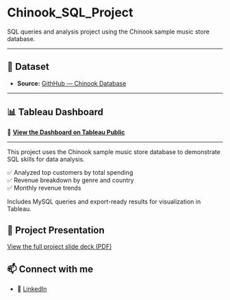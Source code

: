 # Chinook_SQL_Project
SQL queries and analysis project using the Chinook sample music store database.

---

## 📌 Dataset

- **Source:** [GithHub — Chinook Database](https://github.com/lerocha/chinook-database)

---

## 📊 Tableau Dashboard

🔗 [**View the Dashboard on Tableau Public**](https://public.tableau.com/views/ChinookSQLAnalysisCustomerGenreRevenueTrends/Dashboard1?:language=en-US&publish=yes&:sid=&:redirect=auth&:display_count=n&:origin=viz_share_link)

---

This project uses the Chinook sample music store database to demonstrate SQL skills for data analysis. 

✅ Analyzed top customers by total spending  
✅ Revenue breakdown by genre and country  
✅ Monthly revenue trends  

Includes MySQL queries and export-ready results for visualization in Tableau.

## 📄 Project Presentation

[View the full project slide deck (PDF)](./Chinook_SQL_Project.pdf)


## 📫 Connect with me

- 💼 [LinkedIn](https://www.linkedin.com/in/rathwaj21)
